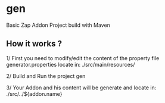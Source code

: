 # gen
Basic Zap Addon Project build with Maven

## How it works ?

1/ First you need to modify/edit the content of the property file generator.properties locate in:
./src/main/resources/

2/ Build and Run the project gen

3/ Your Addon and his content will be generate and locate in:
./src/../${addon.name}
